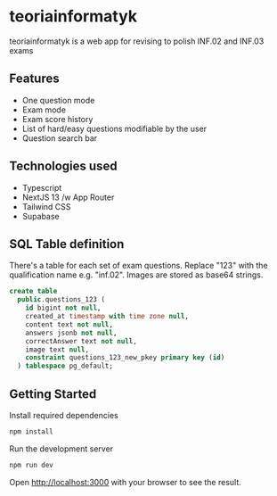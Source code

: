 # teoriainformatyk

teoriainformatyk is a web app for revising to polish INF.02 and INF.03 exams

## Features

- One question mode
- Exam mode
- Exam score history
- List of hard/easy questions modifiable by the user
- Question search bar

## Technologies used

- Typescript
- NextJS 13 /w App Router
- Tailwind CSS
- Supabase

## SQL Table definition

There's a table for each set of exam questions. Replace "123" with the qualification name e.g. "inf.02".
Images are stored as base64 strings.

```sql
create table
  public.questions_123 (
    id bigint not null,
    created_at timestamp with time zone null,
    content text not null,
    answers jsonb not null,
    correctAnswer text not null,
    image text null,
    constraint questions_123_new_pkey primary key (id)
  ) tablespace pg_default;
```

## Getting Started

Install required dependencies

```bash
npm install
```

Run the development server

```bash
npm run dev
```

Open [http://localhost:3000](http://localhost:3000) with your browser to see the result.
